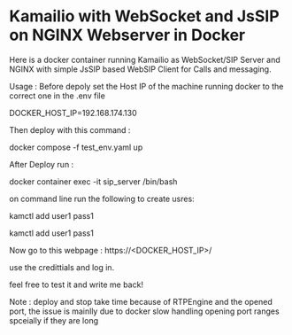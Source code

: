 # Kamailio with WebSocket and JsSIP on NGINX Webserver in Docker

Here is a docker container running Kamailio as WebSocket/SIP Server and NGINX with simple JsSIP based WebSIP Client for Calls and messaging.

Usage :
Before depoly set the Host IP of the machine running docker to the correct one in the .env file

DOCKER_HOST_IP=192.168.174.130

Then deploy with this command :

docker compose -f test_env.yaml up

After Deploy run :

docker container exec -it sip_server /bin/bash

on command line run the following to create usres:

kamctl add user1 pass1

kamctl add user1 pass1

Now go to this webpage :
https://<DOCKER_HOST_IP>/

use the credittials and log in.

feel free to test it and write me back!

Note : deploy and stop take time because of RTPEngine and the opened port, the issue is mainlly due to docker slow handling opening port ranges spceially if they are long
